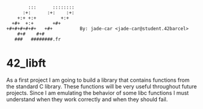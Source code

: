 
            :::      ::::::::
          :+:      :+:    :+:
        +:+ +:+         +:+
      +#+  +:+       +#+      
    +#+#+#+#+#+   +#+          By: jade-car <jade-car@student.42barcel>
        #+#    #+#            
       ###   ########.fr

# 42_libft
As a first project I am going to build a library that contains functions from the standard C library. These functions will be very useful throughout future projects.
Since I am emulating the behavior of some libc functions I must understand when they work correctly and when they should fail. 
